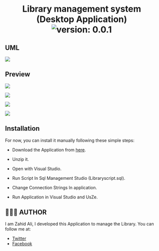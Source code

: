 


<div align="center">
	<h1>Library management system (Desktop Application)<br>
	<img alt="version: 0.0.1" src="https://img.shields.io/badge/version-v0.0.1-green">
	</h1>
</div>

## UML

[![](https://i.ibb.co/PDXdVfn/UML.png)](https://i.ibb.co/PDXdVfn/UML.png)

## Preview

[![](https://i.ibb.co/X2mKtYy/1.png)](https://i.ibb.co/X2mKtYy/1.png)

[![](https://i.ibb.co/7GqdH3q/4.png)](https://i.ibb.co/7GqdH3q/4.png)

[![](https://i.ibb.co/KwFR9Tb/2.png)](https://i.ibb.co/KwFR9Tb/2.png)

[![](https://i.ibb.co/Lz19snv/3.png)](https://i.ibb.co/Lz19snv/3.png)




## Installation

For now, you can install it manually following these simple steps:

- Download the Application from [here](https://github.com/zahidalidev/library-management-system/archive/master.zip).

- Unzip it.

- Open with Visual Studio.

- Run Script In Sql Management Studio (Libraryscript.sql).

- Change Connection Strings In application.

- Run Application in Visual Studio and UsZe.



## 👨🏻‍💻 AUTHOR

I am Zahid Ali, I developed this Application to manage the Library. 
You can follow me at:

- [Twitter](https://twitter.com/ZahidAl94440892)
- [Facebook](https://www.facebook.com/engr.zahid.92754)

